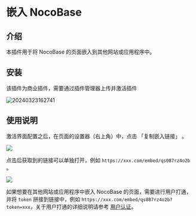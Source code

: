 # 嵌入 NocoBase

<PluginInfo commercial="true" name="embed"></PluginInfo>

## 介绍

本插件用于将 NocoBase 的页面嵌入到其他网站或应用程序中。

## 安装

该插件为商业插件，需要通过插件管理器上传并激活插件

![20240323162741](https://static-docs.nocobase.com/20240323162741.png)

## 使用说明

激活界面配置之后，在页面的设置器（右上角）中，点击 「复制嵌入链接」 。

![](https://static-docs.nocobase.com/f11bd6d5e88d38731d7cd3cb149022c8.png)

点击后获取到的链接可以单独打开，例如 `https://xxx.com/embed/qs087rz4o2b` 。

![](https://static-docs.nocobase.com/9d847805a00fd07372a474665ec0e968.png)

如果想要在其他网站或应用程序中嵌入 NocoBase 的页面，需要进行用户打通，并将 `token` 拼接到链接中，例如 `https://xxx.com/embed/qs087rz4o2b?token=xxx`，关于用户打通的详细说明请参考 [用户认证](/handbook/auth)。